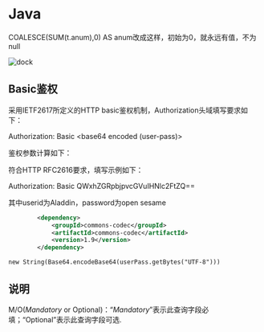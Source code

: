 # Java

COALESCE(SUM(t.anum),0) AS anum改成这样，初始为0，就永远有值，不为null







<img :src="$withBase('/img/Java学习路线图.jpg')" alt="dock">

## Basic鉴权

采用IETF2617所定义的HTTP basic鉴权机制，Authorization头域填写要求如下：

Authorization: Basic <base64 encoded (user-pass)>

鉴权参数计算如下：

符合HTTP RFC2616要求，填写示例如下：

Authorization: Basic QWxhZGRpbjpvcGVuIHNlc2FtZQ==

其中userid为Aladdin，password为open sesame

```xml
		<dependency>
			<groupId>commons-codec</groupId>
			<artifactId>commons-codec</artifactId>
			<version>1.9</version>
		</dependency>
```

`new String(Base64.encodeBase64(userPass.getBytes("UTF-8")))`



##  说明

M/O(*Mandatory* or Optional)：“*Mandatory*”表示此查询字段必填；“Optional”表示此查询字段可选.

